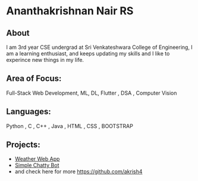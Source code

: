 # Ananthakrishnan Nair RS
## About
I am 3rd  year CSE undergrad at Sri Venkateshwara College of Engineering, I am a learning enthusiast, and keeps updating  my skills and I like to experince new things in my life.

## Area of Focus:
Full-Stack Web Development, ML, DL,  Flutter , DSA , Computer Vision

## Languages:
Python , C , C++ , Java , HTML ,  CSS , BOOTSTRAP 

##  Projects:
 - [Weather Web App](https://github.com/akrish4/Django-Weather-Web-App)
 - [Simple Chatty Bot](https://github.com/akrish4/Python-Simple-Chat-Bot)
 - and check here for more  https://github.com/akrish4
